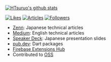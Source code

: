 [![HTsuruo's github stats](https://github-readme-stats.vercel.app/api?username=HTsuruo&count_private=true&show_icons=true&title_color=0B57D0&text_color=1F1F1F&icon_color=0B57D0&bg_color=E7EDF8&hide_border=true)](https://github.com/anuraghazra/github-readme-stats)

[![Likes](https://badgen.org/img/zenn/tsuruo/likes?style=for-the-badge)](https://zenn.dev/tsuruo)
[![Articles](https://badgen.org/img/zenn/tsuruo/articles?style=for-the-badge)](https://zenn.dev/tsuruo)
[![Followers](https://badgen.org/img/zenn/tsuruo/followers?style=for-the-badge)](https://zenn.dev/tsuruo)

- [Zenn](https://zenn.dev/tsuruo): Japanese technical articles
- [Medium](https://medium.com/@htsuruo): English technical articles
- [Speaker Deck](https://speakerdeck.com/htsuruo): Japanese presentation slides
- [pub.dev](https://pub.dev/publishers/htsuruo.com/packages): Dart packages
- [Firebase Extensions Hub](https://extensions.dev/extensions?provider=htsuruo)
- Contributed to [OSS](https://github.com/issues?q=archived%3Afalse+is%3Apublic+involves%3Ahtsuruo+involves%3Atsuruobiz+sort%3Aupdated-desc+-user%3Ahtsuruo+-user%3Atsuruobiz+-user%3Ateam-tsuruo+)
